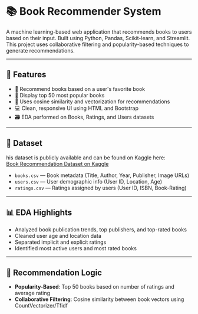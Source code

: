 # 📚 Book Recommender System

A machine learning-based web application that recommends books to users based on their input. Built using Python, Pandas, Scikit-learn, and Streamlit. This project uses collaborative filtering and popularity-based techniques to generate recommendations.

---

## 🚀 Features

* 📖 Recommend books based on a user's favorite book
* 🌟 Display top 50 most popular books
* 🧠 Uses cosine similarity and vectorization for recommendations
* 💻 Clean, responsive UI using HTML and Bootstrap
* 🗃️ EDA performed on Books, Ratings, and Users datasets

---

## 📂 Dataset

his dataset is publicly available and can be found on Kaggle here:  
[Book Recommendation Dataset on Kaggle](https://www.kaggle.com/datasets/arashnic/book-recommendation-dataset)

* `books.csv` — Book metadata (Title, Author, Year, Publisher, Image URLs)
* `users.csv` — User demographic info (User ID, Location, Age)
* `ratings.csv` — Ratings assigned by users (User ID, ISBN, Book-Rating)

---

## 📊 EDA Highlights

* Analyzed book publication trends, top publishers, and top-rated books
* Cleaned user age and location data
* Separated implicit and explicit ratings
* Identified most active users and most rated books

---

## 🧠 Recommendation Logic

* **Popularity-Based**: Top 50 books based on number of ratings and average rating
* **Collaborative Filtering**: Cosine similarity between book vectors using CountVectorizer/Tfidf
